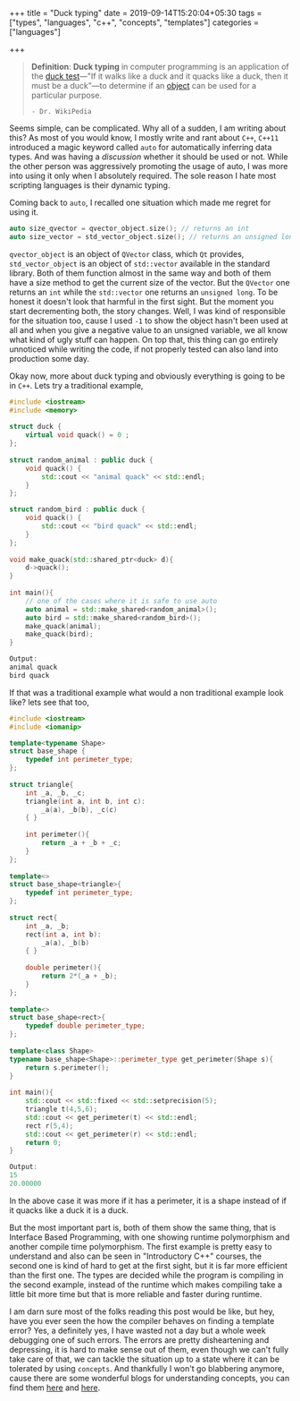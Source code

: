 +++
title = "Duck typing"
date = 2019-09-14T15:20:04+05:30
tags = ["types", "languages", "c++", "concepts", "templates"]
categories = ["languages"]

+++

> **Definition**: **Duck typing** in computer programming is an application of the [duck test](https://en.wikipedia.org/wiki/Duck_test)—"If it walks like a duck and it quacks like a duck, then it must be a duck"—to determine if an [object](https://en.wikipedia.org/wiki/Object_(computer_science)) can be used for a particular purpose.
>
> `- Dr. WikiPedia`

Seems simple, can be complicated. Why all of a sudden, I am writing about this? As most of you would know, I mostly write and rant about `C++`, `C++11` introduced a magic keyword called `auto` for automatically inferring data types. And was having a *discussion* whether it should be used or not. While the other person was aggressively promoting the usage of auto,  I was more into using it only when I absolutely required. The sole reason I hate most scripting languages is their dynamic typing. 

Coming back to `auto`, I recalled one situation which made me regret for using it.

```C++
auto size_qvector = qvector_object.size(); // returns an int
auto size_vector = std_vector_object.size(); // returns an unsigned long
```

`qvector_object` is an object of `QVector` class, which `Qt` provides, `std_vector_object` is an object of `std::vector` available in the standard library. Both of them function almost in the same way and both of them have a size method to get the current size of the vector. But the `QVector` one returns an `int` while the `std::vector` one returns an `unsigned long`. To be honest it doesn't look that harmful in the first sight. But the moment you start decrementing both, the story changes. Well, I was kind of responsible for the situation too, cause I used `-1` to show the object hasn't been used at all and when you give a negative value to an unsigned variable, we all know what kind of ugly stuff can happen. On top that, this thing can go entirely unnoticed while writing the code, if not properly tested can also land into production some day.

Okay now, more about duck typing and obviously everything is going to be in `C++`. Lets try a traditional example,

```c++
#include <iostream>                                                              
#include <memory>                                                               
                                                                                
struct duck {                                                                   
    virtual void quack() = 0 ;                                                  
};                                                                              
                                                                                
struct random_animal : public duck {                                            
    void quack() {                                                              
        std::cout << "animal quack" << std::endl;                                      
    }                                                                           
};

struct random_bird : public duck {                                            
    void quack() {                                                              
        std::cout << "bird quack" << std::endl;                                      
    }                                                                           
}; 
                                                                                
void make_quack(std::shared_ptr<duck> d){                                       
    d->quack();                                                                 
}                                                                               
                                                                                
int main(){                                                                     
    // one of the cases where it is safe to use auto                               
    auto animal = std::make_shared<random_animal>();
    auto bird = std::make_shared<random_bird>();
    make_quack(animal);        
    make_quack(bird);
}

Output:
animal quack
bird quack
```

If that was a traditional example what would a non traditional example look like? lets see that too,

```C++
#include <iostream>
#include <iomanip>

template<typename Shape>
struct base_shape {
    typedef int perimeter_type;
};
 
struct triangle{
    int _a, _b, _c;
    triangle(int a, int b, int c):
        _a(a), _b(b), _c(c)
    { }
 
    int perimeter(){
        return _a + _b + _c;
    }
};
 
template<>
struct base_shape<triangle>{
    typedef int perimeter_type;
};
 
struct rect{
    int _a, _b;
    rect(int a, int b):
        _a(a), _b(b)
    { }
 
    double perimeter(){
        return 2*(_a + _b);
    }
};
 
template<>
struct base_shape<rect>{
    typedef double perimeter_type;
};
 
template<class Shape>
typename base_shape<Shape>::perimeter_type get_perimeter(Shape s){
    return s.perimeter();
}
 
int main(){
    std::cout << std::fixed << std::setprecision(5);
    triangle t(4,5,6);
    std::cout << get_perimeter(t) << std::endl;
    rect r(5,4);
    std::cout << get_perimeter(r) << std::endl;
    return 0;
}

Output:
15
20.00000
```

In the above case it was more if it has a perimeter, it is a shape instead of if it quacks like a duck it is a duck.

But the most important part is, both of them show the same thing, that is Interface Based Programming, with one showing runtime polymorphism and another compile time polymorphism. The first example is pretty easy to understand and also can be seen in "Introductory C++" courses, the second one is kind of hard to get at the first sight, but it is far more efficient than the first one. The types are decided while the program is compiling in the second example, instead of the runtime which makes compiling take a little bit more time but that is more reliable and faster during runtime.

I am darn sure most of the folks reading this post would be like, but hey, have you ever seen the how the compiler behaves on finding a template error? Yes, a definitely yes, I have wasted not a day but a whole week debugging one of such errors. The errors are pretty disheartening and depressing, it is hard to make sense out of them, even though we can't fully take care of that, we can tackle the situation up to a state where it can be tolerated by using `concepts`. And thankfully I won't go blabbering anymore, cause there are some wonderful blogs for understanding concepts, you can find them [here](https://akrzemi1.wordpress.com/2016/03/21/concepts-without-concepts/) and [here](https://kukuruku.co/post/boost-concepts/).